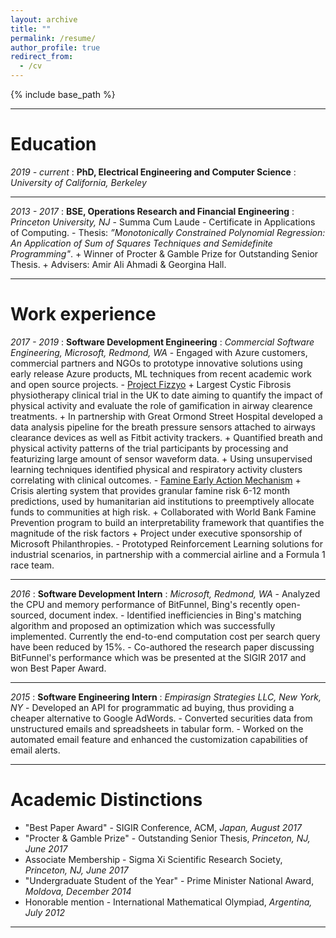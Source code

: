```yaml
---
layout: archive
title: ""
permalink: /resume/
author_profile: true
redirect_from:
  - /cv
---
```


{% include base_path %}

- - -

Education
======
*2019 - current*
:   **PhD, Electrical Engineering and Computer Science** 
:   *University of California, Berkeley*

- - - 

*2013 - 2017*
:   **BSE, Operations Research and Financial Engineering** 
:   *Princeton University, NJ*
    - Summa Cum Laude
    - Certificate in Applications of Computing.
    - Thesis: *”Monotonically Constrained Polynomial Regression: An Application of Sum of Squares Techniques and Semidefinite Programming"*.
      + Winner of Procter & Gamble Prize for Outstanding Senior Thesis.
      + Advisers: Amir Ali Ahmadi & Georgina Hall.

- - -

Work experience
======
*2017 - 2019*
:   **Software Development Engineering** 
:   *Commercial Software Engineering, Microsoft, Redmond, WA*
    - Engaged with Azure customers, commercial partners and NGOs to prototype innovative solutions using early release Azure products, ML techniques from recent academic work and open source projects.
    - [Project Fizzyo](https://fizzyo.github.io/)
      + Largest Cystic Fibrosis physiotherapy clinical trial in the UK to date aiming to quantify the impact of physical activity and evaluate the role of gamification in airway clearence treatments.
      + In partnership with Great Ormond Street Hospital developed a data analysis pipeline for the breath pressure sensors attached to airways clearance devices as well as Fitbit activity trackers.
      + Quantified breath and physical activity patterns of the trial participants by processing and featurizing large amount of sensor waveform data.
      + Using unsupervised learning techniques identified physical and respiratory activity clusters correlating with clinical outcomes.
    - [Famine Early Action Mechanism](https://www.worldbank.org/en/programs/famine-early-action-mechanism)
      + Crisis alerting system that provides granular famine risk 6-12 month predictions, used by humanitarian aid institutions to preemptively allocate funds to communities at high risk.
      + Collaborated with World Bank Famine Prevention program to build an interpretability framework that quantifies the magnitude of the risk factors
      + Project under executive sponsorship of Microsoft Philanthropies. 
    - Prototyped Reinforcement Learning solutions for industrial scenarios, in partnership with a commercial airline and a Formula 1 race team.

- - -

*2016*
:   **Software Development Intern**
:   *Microsoft, Redmond, WA*
    - Analyzed the CPU and memory performance of BitFunnel, Bing's recently open-sourced, document index.
    - Identified inefficiencies in Bing's matching algorithm and proposed an optimization which was successfully implemented. Currently the end-to-end computation cost per search query have been reduced by 15%.
    - Co-authored the research paper discussing BitFunnel's performance which was be presented at the SIGIR 2017 and won Best Paper Award.

- - - 

*2015*
:   **Software Engineering Intern**
:   *Empirasign Strategies LLC, New York, NY*
    - Developed an API for programmatic ad buying, thus providing a cheaper alternative to Google AdWords.
    - Converted securities data from unstructured emails and spreadsheets in tabular form.
    - Worked on the automated email feature and enhanced the customization capabilities of email alerts.

- - -

Academic Distinctions
======
- "Best Paper Award" - SIGIR Conference, ACM, *Japan,  August 2017*
- "Procter & Gamble Prize" - Outstanding Senior Thesis, *Princeton, NJ, June 2017*
- Associate Membership -  Sigma Xi Scientific Research Society, *Princeton, NJ, June 2017*
- "Undergraduate Student of the Year" - Prime Minister National Award, *Moldova, December 2014*
- Honorable mention - International Mathematical Olympiad, *Argentina, July 2012*

- - -
